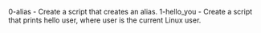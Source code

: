 0-alias - Create a script that creates an alias.
1-hello_you - Create a script that prints hello user, where user is the current Linux user.
